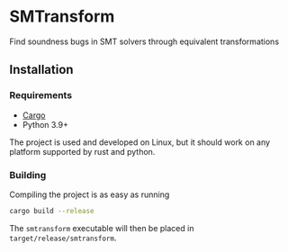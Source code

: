 # SMTransform
Find soundness bugs in SMT solvers through equivalent transformations

## Installation

### Requirements

* [Cargo](https://github.com/rust-lang/cargo/)
* Python 3.9+

The project is used and developed on Linux, but it should work on any platform
supported by rust and python.

### Building

Compiling the project is as easy as running

```bash
cargo build --release
```

The `smtransform` executable will then be placed in `target/release/smtransform`.
